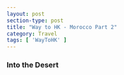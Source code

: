 ```yaml
---
layout: post
section-type: post
title: "Way to HK - Morocco Part 2"
category: Travel
tags: [ 'WayToHK' ]
---
```


### Into the Desert